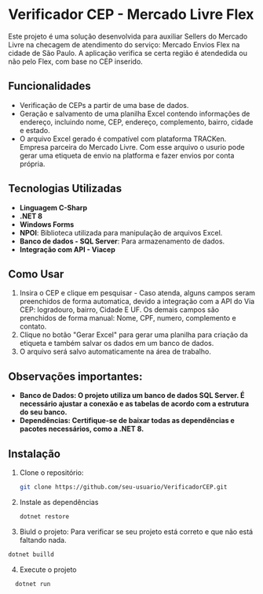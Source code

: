 # Verificador CEP - Mercado Livre Flex
Este projeto é uma solução desenvolvida para auxiliar Sellers do Mercado Livre na checagem de atendimento do serviço: Mercado Envios Flex na cidade de São Paulo.
A aplicação verifica se certa região é atendedida ou não pelo Flex, com base no CEP inserido.

## Funcionalidades
- Verificação de CEPs a partir de uma base de dados.
- Geração e salvamento de uma planilha Excel contendo informações de endereço, incluindo nome, CEP, endereço, complemento, bairro, cidade e estado.
- O arquivo Excel gerado é compatível com plataforma TRACKen. Empresa parceira do Mercado Livre. Com esse arquivo o usurio pode gerar uma etiqueta de envio na platforma e fazer envios por conta própria.

## Tecnologias Utilizadas
- **Linguagem C-Sharp**
- **.NET 8**
- **Windows Forms**
- **NPOI**: Biblioteca utilizada para manipulação de arquivos Excel.
- **Banco de dados - SQL Server**: Para armazenamento de dados.
- **Integração com API - Viacep**
  
## Como Usar
1. Insira o CEP e clique em pesquisar - Caso atenda, alguns campos seram preenchidos de forma automatica, devido a integração com a API do Via CEP: logradouro, bairro, Cidade E UF. 
Os demais campos são prenchidos de forma manual: Nome, CPF, numero, complemento e contato.
3. Clique no botão "Gerar Excel" para gerar uma planilha para criação da etiqueta e também salvar os dados em um banco de dados.
4. O arquivo será salvo automaticamente na área de trabalho.

## Observações importantes:
- **Banco de Dados: O projeto utiliza um banco de dados SQL Server. É necessário ajustar a conexão e as tabelas de acordo com a estrutura do seu banco.**
- **Dependências: Certifique-se de baixar todas as dependências e pacotes necessários, como a .NET 8.**

## Instalação
1. Clone o repositório:
   ```bash
   git clone https://github.com/seu-usuario/VerificadorCEP.git
2. Instale as dependências
   ```bash
   dotnet restore 
3. Biuld o projeto: Para verificar se seu projeto está correto e que não está faltando nada.
  ```bash
dotnet builld
```
4. Execute o projeto
  ```bash
    dotnet run
